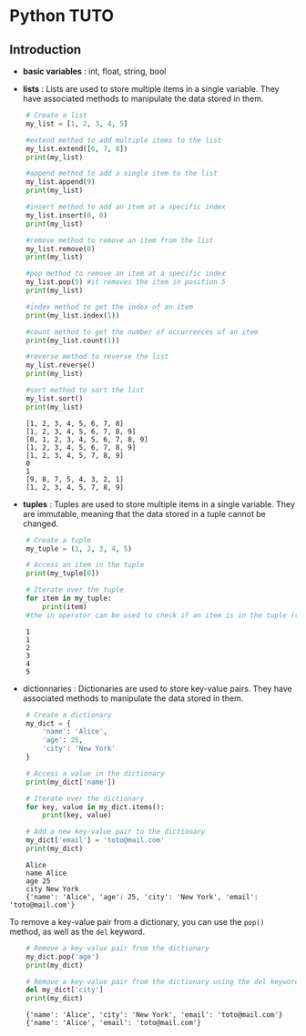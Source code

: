 # Python TUTO

## Introduction

- **basic variables** : int, float, string, bool

- **lists** : Lists are used to store multiple items in a single variable. They have associated methods to manipulate the data stored in them.

```python
    # Create a list
    my_list = [1, 2, 3, 4, 5]

    #extend method to add multiple items to the list
    my_list.extend([6, 7, 8])
    print(my_list)

    #append method to add a single item to the list
    my_list.append(9)
    print(my_list)

    #insert method to add an item at a specific index
    my_list.insert(0, 0)
    print(my_list)

    #remove method to remove an item from the list
    my_list.remove(0)
    print(my_list)

    #pop method to remove an item at a specific index
    my_list.pop(5) #it removes the item in position 5
    print(my_list) 

    #index method to get the index of an item
    print(my_list.index(1))

    #count method to get the number of occurrences of an item
    print(my_list.count(1))

    #reverse method to reverse the list
    my_list.reverse()
    print(my_list)

    #sort method to sort the list
    my_list.sort()
    print(my_list)
```

```The output is :
    [1, 2, 3, 4, 5, 6, 7, 8]
    [1, 2, 3, 4, 5, 6, 7, 8, 9]
    [0, 1, 2, 3, 4, 5, 6, 7, 8, 9]
    [1, 2, 3, 4, 5, 6, 7, 8, 9]
    [1, 2, 3, 4, 5, 7, 8, 9]
    0
    1
    [9, 8, 7, 5, 4, 3, 2, 1]
    [1, 2, 3, 4, 5, 7, 8, 9]
```

- **tuples** : Tuples are used to store multiple items in a single variable. They are immutable, meaning that the data stored in a tuple cannot be changed.

```python
    # Create a tuple
    my_tuple = (1, 2, 3, 4, 5)

    # Access an item in the tuple
    print(my_tuple[0])

    # Iterate over the tuple
    for item in my_tuple:
        print(item)
    #the in operator can be used to check if an item is in the tuple (returns a boolean value)
```

```The output is :
    1
    1
    2
    3
    4
    5
```

- dictionnaries : Dictionaries are used to store key-value pairs. They have associated methods to manipulate the data stored in them.

```python
    # Create a dictionary
    my_dict = {
        'name': 'Alice',
        'age': 25,
        'city': 'New York'
    }

    # Access a value in the dictionary
    print(my_dict['name'])

    # Iterate over the dictionary
    for key, value in my_dict.items():
        print(key, value)

    # Add a new key-value pair to the dictionary
    my_dict['email'] = 'toto@mail.com'
    print(my_dict)
```

```The output is :
    Alice
    name Alice
    age 25
    city New York
    {'name': 'Alice', 'age': 25, 'city': 'New York', 'email': 'toto@mail.com'}
```

To remove a key-value pair from a dictionary, you can use the `pop()` method, as well as the `del` keyword.

```python
    # Remove a key-value pair from the dictionary
    my_dict.pop('age')
    print(my_dict)

    # Remove a key-value pair from the dictionary using the del keyword
    del my_dict['city']
    print(my_dict)
```

```The output is :
    {'name': 'Alice', 'city': 'New York', 'email': 'toto@mail.com'}
    {'name': 'Alice', 'email': 'toto@mail.com'}
```


